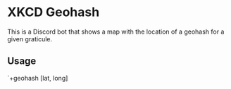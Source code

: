 # XKCD Geohash
This is a Discord bot that shows a map with the location of a geohash for a given graticule.

## Usage
`+geohash [lat, long]
